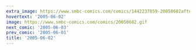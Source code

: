 ```yaml
---
extra_image: https://www.smbc-comics.com/comics/1442237859-20050602after.png
hovertext: '2005-06-02'
image: https://www.smbc-comics.com/comics/20050602.gif
next_comic: '2005-06-03'
prev_comic: '2005-06-01'
title: '2005-06-02'
---
```


